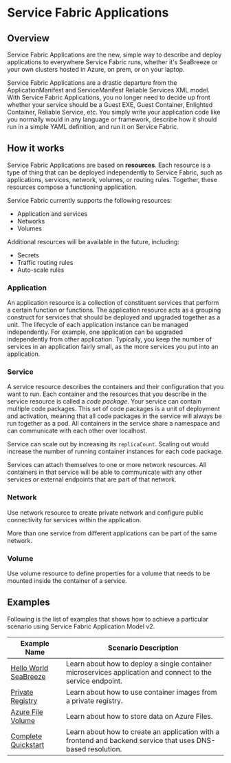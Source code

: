 # Service Fabric Applications

## Overview
Service Fabric Applications are the new, simple way to describe and deploy applications to everywhere Service Fabric runs, whether it's SeaBreeze or your own clusters hosted in Azure, on prem, or on your laptop. 

Service Fabric Applications are a drastic departure from the ApplicationManifest and ServiceManifest Reliable Services XML model. With Service Fabric Applications, you no longer need to decide up front whether your service should be a Guest EXE, Guest Container, Enlighted Container, Reliable Service, etc. You simply write your application code like you normally would in any language or framework, describe how it should run in a simple YAML definition, and run it on Service Fabric. 


## How it works

Service Fabric Applications are based on **resources**. Each resource is a type of thing that can be deployed independently to Service Fabric, such as applications, services, network, volumes, or routing rules. Together, these resources compose a functioning application. 

Service Fabric currently supports the following resources:
- Application and services
- Networks
- Volumes

Additional resources will be available in the future, including:
- Secrets
- Traffic routing rules
- Auto-scale rules

### Application

An application resource is a collection of constituent services that perform a certain function or functions. The application resource acts as a grouping construct for services that should be deployed and upgraded together as a unit. The lifecycle of each application instance can be managed independently. For example, one application can be upgraded independently from other application. Typically, you keep the number of services in an application fairly small, as the more services you put into an application.

### Service

A service resource describes the containers and their configuration that you want to run. Each container and the resources   that you describe in the service resource is called a *code package*. Your service can contain multiple code packages. This set of code packages is a unit of deployment and activation, meaning that all code packages in the service will always be run together as a pod. All containers in the service share a namespace and can communicate with each other over localhost. 

Service can scale out by increasing its `replicaCount`. Scaling out would increase the number of running container instances for each code package.

Services can attach themselves to one or more network resources. All containers in that service will be able to communicate with any other services or external endpoints that are part of that network.

### Network

Use network resource to create private network and configure public connectivity for services within the application.

More than one service from different applications can be part of the same network.

### Volume

Use volume resource to define properties for a volume that needs to be mounted inside the container of a service.

## Examples

Following is the list of examples that shows how to achieve a particular scenario using Service Fabric Application Model v2. 

|Example Name|Scenario Description|
|------------|--------------------|
| [Hello World SeaBreeze](./appmodel-scenarios-helloworld.md) | Learn about how to deploy a single container microservices application and connect to the service endpoint. |
| [Private  Registry](./appmodel-scenarios-private-registry.md) | Learn about how to use container images from a private registry. |
| [Azure File Volume](./appmodel-scenarios-azurefiles-volume.md) | Learn about how to store data on Azure Files. |
| [Complete Quickstart](./application-deployment-quickstart.md) | Learn about how to create an application with a frontend and backend service that uses DNS-based resolution. |
